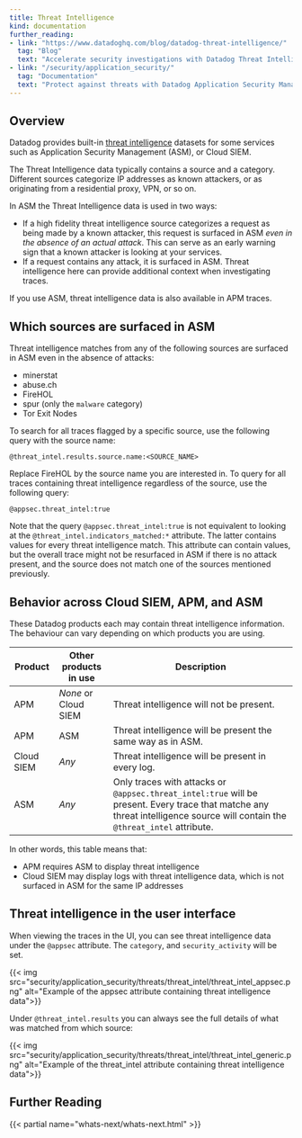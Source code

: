 ```yaml
---
title: Threat Intelligence
kind: documentation
further_reading:
- link: "https://www.datadoghq.com/blog/datadog-threat-intelligence/"
  tag: "Blog"
  text: "Accelerate security investigations with Datadog Threat Intelligence"
- link: "/security/application_security/"
  tag: "Documentation"
  text: "Protect against threats with Datadog Application Security Management"
---
```


## Overview

Datadog provides built-in [threat intelligence][1] datasets for some services such as Application Security Management (ASM), or Cloud SIEM.

The Threat Intelligence data typically contains a source and a category. Different sources categorize IP addresses as known attackers, or as originating from a residential proxy, VPN, or so on.

In ASM the Threat Intelligence data is used in two ways:

- If a high fidelity threat intelligence source categorizes a request as being made by a known attacker, this request is surfaced in ASM *even in the absence of an actual attack*. This can serve as an early warning sign that a known attacker is looking at your services.
- If a request contains any attack, it is surfaced in ASM. Threat intelligence here can provide additional context when investigating traces.

If you use ASM, threat intelligence data is also available in APM traces. 

## Which sources are surfaced in ASM

Threat intelligence matches from any of the following sources are surfaced in ASM even in the absence of attacks:

- minerstat
- abuse.ch
- FireHOL
- spur (only the `malware` category)
- Tor Exit Nodes

To search for all traces flagged by a specific source, use the following query with the source name:

    @threat_intel.results.source.name:<SOURCE_NAME> 

Replace FireHOL by the source name you are interested in.
To query for all traces containing threat intelligence regardless of the source, use the following query:

    @appsec.threat_intel:true 

<div class="alert alert-info">
Note that the query <code>@appsec.threat_intel:true</code> is not equivalent to looking at the <code>@threat_intel.indicators_matched:*</code> attribute. The latter contains values for every threat intelligence match. This attribute can contain values, but the overall trace might not be resurfaced in ASM if there is no attack present, and the source does not match one of the sources mentioned previously.
</div>

## Behavior across Cloud SIEM, APM, and ASM

These Datadog products each may contain threat intelligence information. The behaviour can vary depending on which products you are using.

|Product|Other products in use|Description|
|---|---|---|
|APM| *None* or Cloud SIEM |Threat intelligence will not be present.|
|APM| ASM |Threat intelligence will be present the same way as in ASM.|
|Cloud SIEM| *Any* |Threat intelligence will be present in every log.|
|ASM| *Any* |Only traces with attacks or `@appsec.threat_intel:true` will be present. Every trace that matche any threat intelligence source will contain the `@threat_intel` attribute.|

In other words, this table means that:

- APM requires ASM to display threat intelligence
- Cloud SIEM may display logs with threat intelligence data, which is not surfaced in ASM for the same IP addresses

## Threat intelligence in the user interface

When viewing the traces in the UI, you can see threat intelligence data under the `@appsec` attribute. The `category`, and `security_activity` will be set.

{{< img src="security/application_security/threats/threat_intel/threat_intel_appsec.png" alt="Example of the appsec attribute containing threat intelligence data">}}

Under `@threat_intel.results` you can always see the full details of what was matched from which source:

 {{< img src="security/application_security/threats/threat_intel/threat_intel_generic.png" alt="Example of the threat_intel attribute containing threat intelligence data">}}

## Further Reading

{{< partial name="whats-next/whats-next.html" >}}

[1]: https://www.datadoghq.com/blog/datadog-threat-intelligence/
